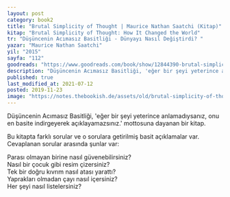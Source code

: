 ```yaml
---
layout: post  
category: book2  
title: "Brutal Simplicity of Thought | Maurice Nathan Saatchi (Kitap)"  
kitap: "Brutal Simplicity of Thought: How It Changed the World"  
tr: "Düşüncenin Acımasız Basitliği - Dünyayı Nasıl Değiştirdi? "  
yazar: "Maurice Nathan Saatchi"  
yil: "2015"  
sayfa: "112"  
goodreads: "https://www.goodreads.com/book/show/12844390-brutal-simplicity-of-thought"
description: "Düşüncenin Acımasız Basitliği, 'eğer bir şeyi yeterince anlamadıysanız, onu en basite indirgeyerek açıklayamazsınız.' mottosuna dayanan bir kitap."
published: true
last_modified_at: 2021-07-12
posted: 2019-11-23
image: "https://notes.thebookish.de/assets/old/brutal-simplicity-of-thought.jpg"
---
```


Düşüncenin Acımasız Basitliği, 'eğer bir şeyi yeterince anlamadıysanız, onu en basite indirgeyerek açıklayamazsınız.' mottosuna dayanan bir kitap.  
  
Bu kitapta farklı sorular ve o sorulara getirilmiş basit açıklamalar var. Cevaplanan sorular arasında şunlar var:  
  
Parası olmayan birine nasıl güvenebilirsiniz?  
Nasıl bir çocuk gibi resim çizersiniz?  
Tek bir doğru kıvrım nasıl atası yarattı?  
Yaprakları olmadan çayı nasıl içersiniz?  
Her şeyi nasıl listelersiniz?  
